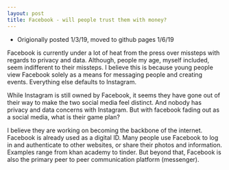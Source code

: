 ```yaml
---
layout: post
title: Facebook - will people trust them with money?
---
```

- Origionally posted 1/3/19, moved to github pages 1/6/19


Facebook is currently under a lot of heat from the press over missteps with regards to privacy and data. Although, people my age, myself included, seem indifferent to their missteps. I believe this is because young people view Facebook solely as a means for messaging people and creating events. Everything else defaults to Instagram.

While Instagram is still owned by Facebook, it seems they have gone out of their way to make the two social media feel distinct. And nobody has privacy and data concerns with Instagram. But with facebook fading out as a social media, what is their game plan?

I believe they are working on becoming the backbone of the internet. Facebook is already used as a digital ID. Many people use Facebook to log in and authenticate to other websites, or share their photos and information. Examples range from khan academy to tinder. But beyond that, Facebook is also the primary peer to peer communication platform (messenger).
